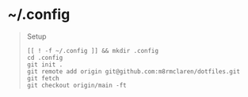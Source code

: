 # ~/.config

> Setup
> ```shell
> [[ ! -f ~/.config ]] && mkdir .config
> cd .config
> git init .
> git remote add origin git@github.com:m8rmclaren/dotfiles.git
> git fetch
> git checkout origin/main -ft
> ```

